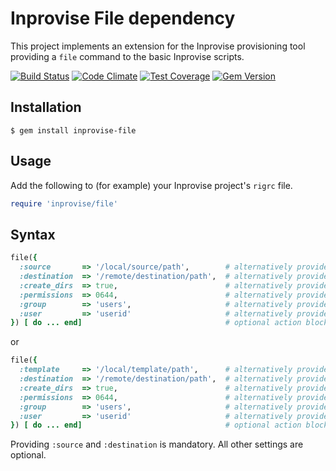 
Inprovise File dependency
=========================

This project implements an extension for the Inprovise provisioning tool providing a `file` command to the basic
Inprovise scripts.

[![Build Status](https://travis-ci.org/mcorino/Inprovise-File.png)](https://travis-ci.org/mcorino/Inprovise-File)
[![Code Climate](https://codeclimate.com/github/mcorino/Inprovise-File/badges/gpa.png)](https://codeclimate.com/github/mcorino/Inprovise-File)
[![Test Coverage](https://codeclimate.com/github/mcorino/Inprovise-File/badges/coverage.png)](https://codeclimate.com/github/mcorino/Inprovise-File/coverage)
[![Gem Version](https://badge.fury.io/rb/inprovise-file.png)](https://badge.fury.io/rb/inprovise-file)

Installation
------------

    $ gem install inprovise-file

Usage
-----

Add the following to (for example) your Inprovise project's `rigrc` file.

````ruby
require 'inprovise/file'
````

Syntax
------

````ruby
file({
  :source       => '/local/source/path',        # alternatively provide block returning path string
  :destination  => '/remote/destination/path',  # alternatively provide block returning path string
  :create_dirs  => true,                        # alternatively provide block returning boolean
  :permissions  => 0644,                        # alternatively provide block returning permissions
  :group        => 'users',                     # alternatively provide block returning group id
  :user         => 'userid'                     # alternatively provide block returning user id
}) [ do ... end]                                # optional action block
````

or

````ruby
file({
  :template     => '/local/template/path',      # alternatively provide block returning inline ERB template
  :destination  => '/remote/destination/path',  # alternatively provide block returning path string
  :create_dirs  => true,                        # alternatively provide block returning boolean
  :permissions  => 0644,                        # alternatively provide block returning permissions
  :group        => 'users',                     # alternatively provide block returning group id
  :user         => 'userid'                     # alternatively provide block returning user id
}) [ do ... end]                                # optional action block
````

Providing `:source` and `:destination` is mandatory.
All other settings are optional. 
